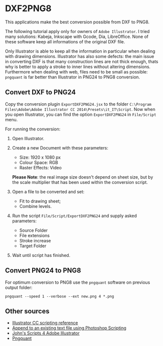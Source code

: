 # DXF2PNG8
This applications make the best conversion possible from DXF to PNG8.

The following tutorial apply only for owners of `Adobe Illustrator`.
I tried many solutions: Kabeja, Inkscape with Gcode, Dia, LibreOffice. None of these software keep all informations of the original DXF file. 

Only Illustrator is able to keep all the information in particular when dealing with drawing dimensions.
Illustrator has also some defects: the main issue in converting DXF is that many construction lines are not thick enough, thats why is better to apply a stroke to inner lines
without altering dimensions.
Furthermore when dealing with web, files need to be small as possible: `pngquant` is far better than Illustrator in PNG24 to PNG8 conversion.

Convert DXF to PNG24
--------------------
Copy the conversion plugin `ExportDXF2PNG24.jsx` to the folder `C:\Program Files\Adobe\Adobe Illustrator CC 2014\Presets\it_IT\Script`. 
Now when you open Illustrator, you can find the option `ExportDXF2PNG24` in `File/Script` menu.

For running the conversion:

1. Open Illustrator.
2. Create a new Document with these parameters:
   
   * Size: 1920 x 1080 px
   * Colour Space: RGB
   * Raster Effects: Video
    
   **Please Note**: the real image size doesn't depend on sheet size, but by the scale multiplier that has been used within the conversion script.

2. Open a file to be converted and set:

    * Fit to drawing sheet;
    * Combine levels.

3. Run the script `File/Script/ExportDXF2PNG24` and supply asked parameters:

	* Source Folder 
	* File extensions
	* Stroke increase
	* Target Folder

4.	Wait until script has finished.

Convert PNG24 to PNG8
---------------------
For optimum conversion to PNG8 use the `pngquant` software on previous output folder:
	
	pngquant --speed 1 --verbose --ext new.png 4 *.png

Other sources
-------------
*	[Illustrator CC scripting reference](http://wwwimages.adobe.com/content/dam/Adobe/en/devnet/pdf/illustrator/scripting/CC/Illustrator%20Scripting%20Reference%20-%20JavaScript.pdf)
*	[Append to an existing text file using Photoshop Scripting](http://stackoverflow.com/questions/18240838/append-to-an-existing-text-file-using-photoshop-scripting-jsx)
*	[John's Scripts  4  Adobe Illustrator](http://www.wundes.com/JS4AI/)
*	[Pngquant](https://pngquant.org/)



